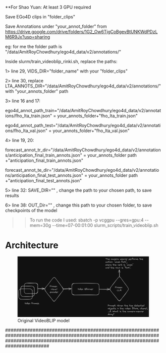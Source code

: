 **For Shao Yuan: At least 3 GPU required

Save EGo4D clips in "folder_clips"

Save Annotations under "your_annot_folder" from https://drive.google.com/drive/folders/1G2_Ow6TjgCoBgevBtUNKWdPDzLM6R9Jx?usp=sharing

eg: for me the folder path is "/data/AmitRoyChowdhury/ego4d_data/v2/annotations/"

Inside slurm/train_videoblip_rinki.sh, replace the paths:


1> line 29, VIDS_DIR="folder_name" with your "folder_clips"

2> line 30, replace LTA_ANNOTS_DIR="/data/AmitRoyChowdhury/ego4d_data/v2/annotations/" with "your_annots_folder" path

3> line 16 and 17:

ego4d_annot_path_train="/data/AmitRoyChowdhury/ego4d_data/v2/annotations/fho_lta_train.json" = your_annots_folder+"fho_lta_train.json"

ego4d_annot_path_test="/data/AmitRoyChowdhury/ego4d_data/v2/annotations/fho_lta_val.json" = your_annots_folder+"fho_lta_val.json"

4> line 19, 20:

forecast_annot_tr_dir="/data/AmitRoyChowdhury/ego4d_data/v2/annotations/anticipation_final_train_annots.json" = your_annots_folder path +"anticipation_final_train_annots.json"

forecast_annot_te_dir="/data/AmitRoyChowdhury/ego4d_data/v2/annotations/anticipation_final_test_annots.json" = your_annots_folder path +"anticipation_final_test_annots.json"

5> line 32: SAVE_DIR="" , change the path to your chosen path, to save results

6> line 38: OUT_Dir="" , change this path to your chosen folder, to save checkpoints of the model

>> To run the code I used: sbatch -p vcggpu --gres=gpu:4 --mem=30g --time=07-00:01:00 slurm_scripts/train_videoblip.sh

# Architecture

<figure>
  <img src="Plots/Video_BLIP_original_idea.png">
  <figcaption>Original VideoBLIP model</figcaption>
</figure>
########################################################################################################################################################################################


